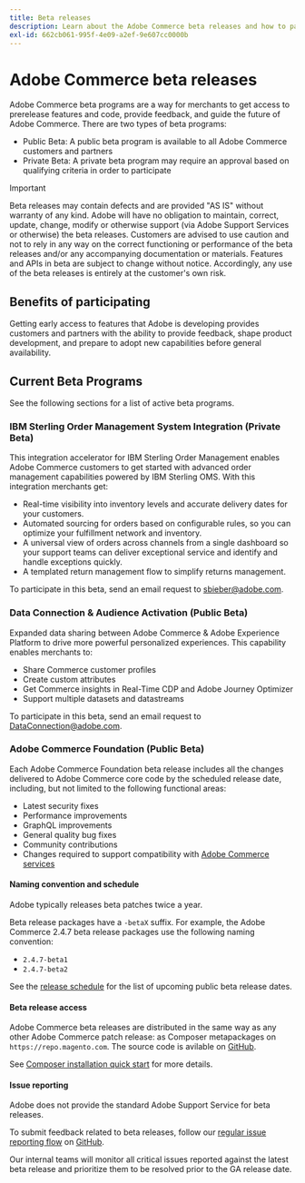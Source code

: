 ```yaml
---
title: Beta releases
description: Learn about the Adobe Commerce beta releases and how to participate.
exl-id: 662cb061-995f-4e09-a2ef-9e607cc0000b
---
```

# Adobe Commerce beta releases

Adobe Commerce beta programs are a way for merchants to get access to prerelease features and code, provide feedback, and guide the future of Adobe Commerce. There are two types of beta programs:

- Public Beta: A public beta program is available to all Adobe Commerce customers and partners 
- Private Beta: A private beta program may require an approval based on qualifying criteria in order to participate

>[!IMPORTANT]
>
>Beta releases may contain defects and are provided "AS IS" without warranty of any kind. Adobe will have no obligation to maintain, correct, update, change, modify or otherwise support (via Adobe Support Services or otherwise) the beta releases. Customers are advised to use caution and not to rely in any way on the correct functioning or performance of the beta releases and/or any accompanying documentation or materials. Features and APIs in beta are subject to change without notice. Accordingly, any use of the beta releases is entirely at the customer's own risk. 

## Benefits of participating

Getting early access to features that Adobe is developing provides customers and partners with the ability to provide feedback, shape product development, and prepare to adopt new capabilities before general availability.

## Current Beta Programs 

See the following sections for a list of active beta programs.

### IBM Sterling Order Management System Integration (Private Beta)

This integration accelerator for IBM Sterling Order Management enables Adobe Commerce customers to get started with advanced order management capabilities powered by IBM Sterling OMS. With this integration merchants get:
- Real-time visibility into inventory levels and accurate delivery dates for your customers.
- Automated sourcing for orders based on configurable rules, so you can optimize your fulfillment network and inventory.
- A universal view of orders across channels from a single dashboard so your support teams can deliver exceptional service and identify and handle exceptions quickly. 
- A templated return management flow to simplify returns management.

To participate in this beta, send an email request to [sbieber@adobe.com](mailto:sbieber@adobe.com).

### Data Connection & Audience Activation (Public Beta)

Expanded data sharing between Adobe Commerce & Adobe Experience Platform to drive more powerful personalized experiences. This capability enables merchants to: 
- Share Commerce customer profiles
- Create custom attributes
- Get Commerce insights in Real-Time CDP and Adobe Journey Optimizer
- Support multiple datasets and datastreams

To participate in this beta, send an email request to [DataConnection@adobe.com](mailto:DataConnection@adobe.com).

### Adobe Commerce Foundation (Public Beta) 

Each Adobe Commerce Foundation beta release includes all the changes delivered to Adobe Commerce core code by the scheduled release date, including, but not limited to the following functional areas: 

-  Latest security fixes  
-  Performance improvements  
-  GraphQL improvements 
-  General quality bug fixes  
-  Community contributions  
-  Changes required to support compatibility with [Adobe Commerce services](https://experienceleague.adobe.com/docs/commerce-merchant-services/user-guides/home.html)

#### Naming convention and schedule

Adobe typically releases beta patches twice a year. 

Beta release packages have a `-betaX` suffix. For example, the Adobe Commerce 2.4.7 beta release packages use the following naming convention:

-  `2.4.7-beta1`
-  `2.4.7-beta2`

See the [release schedule](schedule.md) for the list of upcoming public beta release dates.


#### Beta release access

Adobe Commerce beta releases are distributed in the same way as any other Adobe Commerce patch release: as Composer metapackages on `https://repo.magento.com`. The source code is avilable on [GitHub](https://github.com/magento/magento2).

See [Composer installation quick start](../installation/composer.md) for more details.

#### Issue reporting

Adobe does not provide the standard Adobe Support Service for beta releases.

To submit feedback related to beta releases, follow our [regular issue reporting flow](https://developer.adobe.com/commerce/contributor/guides/code-contributions/) on [GitHub](https://github.com/magento/magento2). 

Our internal teams will monitor all critical issues reported against the latest beta release and prioritize them to be resolved prior to the GA release date.
